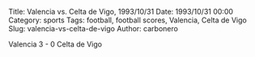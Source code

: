 Title: Valencia vs. Celta de Vigo, 1993/10/31
Date: 1993/10/31 00:00
Category: sports
Tags: football, football scores, Valencia, Celta de Vigo
Slug: valencia-vs-celta-de-vigo
Author: carbonero


Valencia 3 - 0 Celta de Vigo
